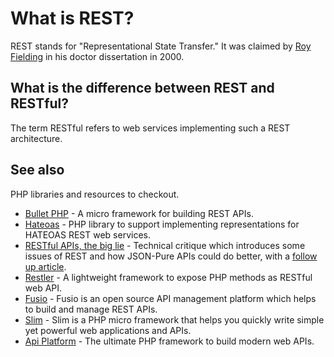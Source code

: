 # What is REST?

REST stands for "Representational State Transfer." It was claimed by
[Roy Fielding](https://twitter.com/fielding) in his doctor dissertation in 2000.

## What is the difference between REST and RESTful?

The term RESTful refers to web services implementing such a REST architecture.

## See also

PHP libraries and resources to checkout.

* [Bullet PHP](http://bulletphp.com/) - A micro framework for building REST APIs.
* [Hateoas](https://github.com/willdurand/Hateoas) - PHP library to support
  implementing representations for HATEOAS REST web services.
* [RESTful APIs, the big lie](http://mmikowski.github.io/the_lie/) - Technical
  critique which introduces some issues of REST and how JSON-Pure APIs could do
  better, with a [follow up article](http://mmikowski.github.io/json-pure/).
* [Restler](https://github.com/Luracast/Restler) - A lightweight framework to
  expose PHP methods as RESTful web API.
* [Fusio](http://fusio-project.org) - Fusio is an open source API management platform which helps to build and manage REST APIs.
* [Slim](http://www.slimframework.com) - Slim is a PHP micro framework that helps you quickly write simple yet powerful web applications and APIs.
* [Api Platform](https://api-platform.com) - The ultimate PHP framework to build modern web APIs.
